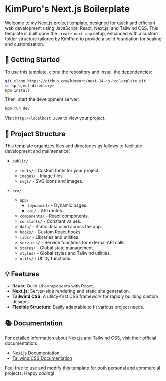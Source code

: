 # KimPuro's Next.js Boilerplate

Welcome to my Next.js project template, designed for quick and efficient web development using JavaScript, React, Next.js, and Tailwind CSS. This template is built upon the `create-next-app` setup, enhanced with a custom folder structure tailored by KimPuro to provide a solid foundation for scaling and customization.

## 🚀 Getting Started

To use this template, clone the repository and install the dependencies:

```bash
git clone https://github.com/kimpuro/next-14-js-boilerplate.git
cd <project-directory>
npm install
```

Then, start the development server:

```bash
npm run dev
```

Visit `http://localhost:3000` to view your project.

## 📁 Project Structure

This template organizes files and directories as follows to facilitate development and maintenance:

- `public/`
    - `fonts/` - Custom fonts for your project.
    - `images/` - Image files.
    - `svgs/` - SVG icons and images.

- `src/`
    - `app/` 
        - `[dynamic]/` - Dynamic pages.
        - `api/` - API routes.
    - `components/` - React components.
    - `constants/` - Constant values.
    - `data/` - Static data used across the app.
    - `hooks/` - Custom React hooks.
    - `libs/` - Libraries and utilities.
    - `services/` - Service functions for external API calls.
    - `states/` - Global state management.
    - `styles/` - Global styles and Tailwind utilities.
    - `utils/` - Utility functions.

## 💡 Features

- **React**: Build UI components with React.
- **Next.js**: Server-side rendering and static site generation.
- **Tailwind CSS**: A utility-first CSS framework for rapidly building custom designs.
- **Flexible Structure**: Easily adaptable to fit various project needs.

## 📚 Documentation

For detailed information about Next.js and Tailwind CSS, visit their official documentation:

- [Next.js Documentation](https://nextjs.org/docs)
- [Tailwind CSS Documentation](https://tailwindcss.com/docs)

Feel free to use and modify this template for both personal and commercial projects. Happy coding!
